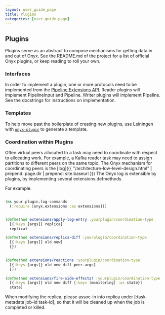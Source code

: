 ```yaml
---
layout: user_guide_page
title: Plugins
categories: [user-guide-page]
---
```


## Plugins

Plugins serve as an abstract to compose mechanisms for getting data in and out of Onyx. See the README.md of the project for a list of official Onyx plugins, or keep reading to roll your own.

### Interfaces

In order to implement a plugin, one or more protocols need to be implemented from the [Pipeline Extensions API](https://github.com/onyx-platform/onyx/blob/0.8.8/src/onyx/peer/pipeline_extensions.clj). Reader plugins will implement PipelineInput and Pipeline. Writer plugins will implement Pipeline. See the docstrings for instructions on implementation.

### Templates

To help move past the boilerplate of creating new plugins, use Leiningen with [`onyx-plugin`](https://github.com/onyx-platform/onyx-plugin) to generate a template.

### Coordination within Plugins

Often virtual peers allocated to a task may need to coordinate with respect to
allocating work. For example, a Kafka reader task may need to assign partitions
to different peers on the same topic.  The Onyx mechanism for coordinating
peers is the [log]({{ "/architecture-low-level-design.html" | prepend: page.dir | prepend: site.baseurl }})
The Onyx log is extensible by plugins, by implementing several extensions defmethods.

For example:

```clojure

(ns your.plugin.log-commands
  (:require [onyx.extensions :as extensions]))


(defmethod extensions/apply-log-entry :yourplugin/coordination-type
  [{:keys [args]} replica]
  replica)

(defmethod extensions/replica-diff :yourplugin/coordination-type
  [{:keys [args]} old new]
  {})
  

(defmethod extensions/reactions :yourplugin/coordination-type
  [{:keys [args]} old new diff peer-args]
  [])

(defmethod extensions/fire-side-effects! :yourplugin/coordination-type
  [{:keys [args]} old new diff {:keys [monitoring] :as state}]
  state)
```

When modifying the replica, please assoc-in into replica under [:task-metadata job-id task-id], so that it will be cleaned up when the job is completed or killed.
